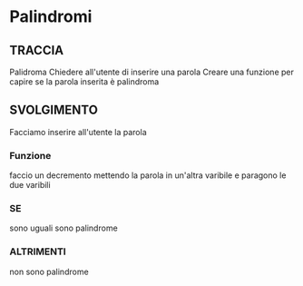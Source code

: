 # Palindromi

## TRACCIA

Palidroma
Chiedere all'utente di inserire una parola
Creare una funzione per capire se la parola inserita è palindroma

## SVOLGIMENTO

Facciamo inserire all'utente la parola

### Funzione

faccio un decremento mettendo la parola in un'altra varibile e paragono le due varibili 
### SE
sono uguali sono palindrome

### ALTRIMENTI

non sono palindrome